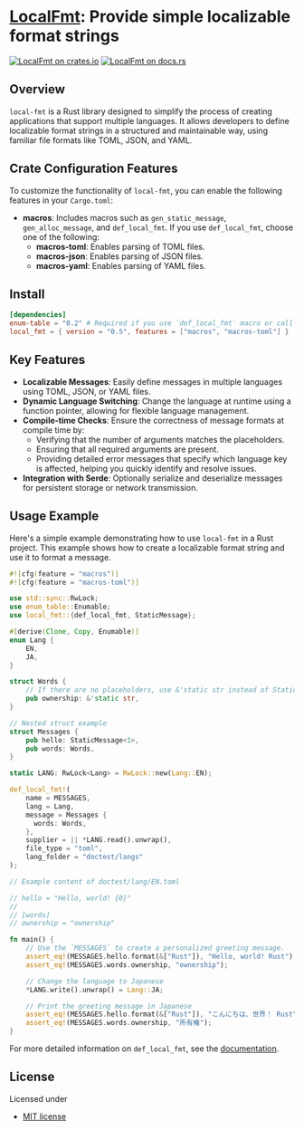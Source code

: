 # [LocalFmt][docsrs]: Provide simple localizable format strings

[![LocalFmt on crates.io][cratesio-image]][cratesio]
[![LocalFmt on docs.rs][docsrs-image]][docsrs]

[cratesio-image]: https://img.shields.io/crates/v/local-fmt.svg
[cratesio]: https://crates.io/crates/local-fmt
[docsrs-image]: https://docs.rs/local-fmt/badge.svg
[docsrs]: https://docs.rs/local-fmt

## Overview

`local-fmt` is a Rust library designed to simplify the process of creating applications that support multiple languages. It allows developers to define localizable format strings in a structured and maintainable way, using familiar file formats like TOML, JSON, and YAML.

## Crate Configuration Features

To customize the functionality of `local-fmt`, you can enable the following features in your `Cargo.toml`:

- **macros**: Includes macros such as `gen_static_message`, `gen_alloc_message`, and `def_local_fmt`.
  If you use `def_local_fmt`, choose one of the following:
  - **macros-toml**: Enables parsing of TOML files.
  - **macros-json**: Enables parsing of JSON files.
  - **macros-yaml**: Enables parsing of YAML files.

## Install

```toml
[dependencies]
enum-table = "0.2" # Required if you use `def_local_fmt` macro or call the `new` function of LocalFmt
local_fmt = { version = "0.5", features = ["macros", "macros-toml"] }
```

## Key Features

- **Localizable Messages**: Easily define messages in multiple languages using TOML, JSON, or YAML files.
- **Dynamic Language Switching**: Change the language at runtime using a function pointer, allowing for flexible language management.
- **Compile-time Checks**: Ensure the correctness of message formats at compile time by:
  - Verifying that the number of arguments matches the placeholders.
  - Ensuring that all required arguments are present.
  - Providing detailed error messages that specify which language key is affected, helping you quickly identify and resolve issues.
- **Integration with Serde**: Optionally serialize and deserialize messages for persistent storage or network transmission.

## Usage Example

Here's a simple example demonstrating how to use `local-fmt` in a Rust project.
This example shows how to create a localizable format string and use it to format a message.

```rust
#![cfg(feature = "macros")]
#![cfg(feature = "macros-toml")]

use std::sync::RwLock;
use enum_table::Enumable;
use local_fmt::{def_local_fmt, StaticMessage};

#[derive(Clone, Copy, Enumable)]
enum Lang {
    EN,
    JA,
}

struct Words {
    // If there are no placeholders, use &'static str instead of StaticMessage<0>
    pub ownership: &'static str,
}

// Nested struct example
struct Messages {
    pub hello: StaticMessage<1>,
    pub words: Words,
}

static LANG: RwLock<Lang> = RwLock::new(Lang::EN);

def_local_fmt!(
    name = MESSAGES,
    lang = Lang,
    message = Messages {
      words: Words,
    },
    supplier = || *LANG.read().unwrap(),
    file_type = "toml",
    lang_folder = "doctest/langs"
);

// Example content of doctest/lang/EN.toml

// hello = "Hello, world! {0}"
//
// [words]
// ownership = "ownership"

fn main() {
    // Use the `MESSAGES` to create a personalized greeting message.
    assert_eq!(MESSAGES.hello.format(&["Rust"]), "Hello, world! Rust");
    assert_eq!(MESSAGES.words.ownership, "ownership");

    // Change the language to Japanese
    *LANG.write().unwrap() = Lang::JA;

    // Print the greeting message in Japanese
    assert_eq!(MESSAGES.hello.format(&["Rust"]), "こんにちは、世界！ Rust");
    assert_eq!(MESSAGES.words.ownership, "所有権");
}
```

For more detailed information on `def_local_fmt`, see the [documentation](https://docs.rs/local-fmt/macro.def_local_fmt.html).

## License

Licensed under

- [MIT license](https://github.com/moriyoshi-kasuga/local-fmt/blob/main/LICENSE)
